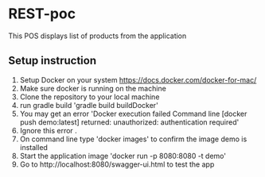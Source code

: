 # REST-poc
This POS displays list of products from the application

## Setup instruction

1. Setup Docker on your system
  https://docs.docker.com/docker-for-mac/
2. Make sure docker is running on the machine
3. Clone the repository to your local machine
4. run gradle build  'gradle build buildDocker'
5. You may get an error 'Docker execution failed
  Command line [docker push demo:latest] returned:
  unauthorized: authentication required' 
6. Ignore this error .
7. On command line type 'docker images' to confirm the image demo is installed
8. Start the application image 'docker run -p 8080:8080 -t demo'
9. Go to http://localhost:8080/swagger-ui.html to test the app

